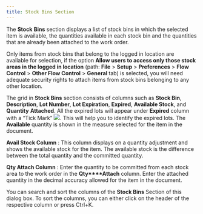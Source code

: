 ```yaml
---
title: Stock Bins Section
---
```



The **Stock** **Bins**  section displays a list of stock bins in which the selected item is available,  the quantities available in each stock bin and the quantities that are  already been attached to the work order.


Only items from stock bins that belong to the logged in location are  available for selection, if the option **Allow 
 users to access only those stock areas in the logged in location** (path:  **File** > **Setup**  > **Preferences** > **Flow 
 Control** > **Other Flow Control**  > **General** tab) is selected,  you will need adequate security rights to attach items from stock bins  belonging to any other location.


The grid in **Stock Bins** section  consists of columns such as **Stock Bin**,  **Description**, **Lot 
 Number**, **Lot Expiration**,  **Expired**, **Available 
 Stock**, and **Quantity** **Attached**. All the expired lots will  appear under **Expired** column with  a “Tick Mark” ![]({{site.ba_baseurl}}/img/image1.gif). This will help you to identify the expired  lots. The **Available** quantity is  shown in the measure selected for the item in the document.


**Avail Stock Column**
: This column displays on a quantity adjustment and  shows the available stock for the item. The available stock is the difference  between the total quantity and the committed quantity.


**Qty Attach Column**
: Enter the quantity to be committed from each stock  area to the work order in the **Qty****Attach** column. Enter the attached  quantity in the decimal accuracy allowed for the item in the document.


You can search and sort the columns of the **Stock 
 Bins** Section of this dialog box. To sort the columns, you can either  click on the header of the respective column or press Ctrl+K.
